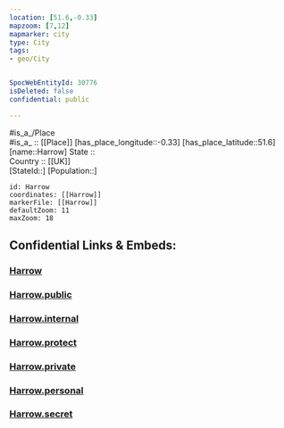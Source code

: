 ```yaml
---
location: [51.6,-0.33] 
mapzoom: [7,12] 
mapmarker: city 
type: City
tags:
- geo/City


SpocWebEntityId: 30776
isDeleted: false
confidential: public

---
```

#is_a_/Place  
#is_a_ :: [[Place]] 
[has_place_longitude::-0.33] 
[has_place_latitude::51.6] 
[name::Harrow] 
State ::  
Country :: [[UK]]  
[StateId::] 
[Population::] 



```leaflet
id: Harrow
coordinates: [[Harrow]] 
markerFile: [[Harrow]] 
defaultZoom: 11 
maxZoom: 18
```


## Confidential Links & Embeds: 

### [Harrow](/_Standards/Earth/Continent/Europe/Europe~North/UK/England/Regions~England/London,Greater/cities~GreaterLondon/Harrow.md) 

### [Harrow.public](/_public/Earth/Continent/Europe/Europe~North/UK/England/Regions~England/London,Greater/cities~GreaterLondon/Harrow.public.md) 

### [Harrow.internal](/_internal/Earth/Continent/Europe/Europe~North/UK/England/Regions~England/London,Greater/cities~GreaterLondon/Harrow.internal.md) 

### [Harrow.protect](/_protect/Earth/Continent/Europe/Europe~North/UK/England/Regions~England/London,Greater/cities~GreaterLondon/Harrow.protect.md) 

### [Harrow.private](/_private/Earth/Continent/Europe/Europe~North/UK/England/Regions~England/London,Greater/cities~GreaterLondon/Harrow.private.md) 

### [Harrow.personal](/_personal/Earth/Continent/Europe/Europe~North/UK/England/Regions~England/London,Greater/cities~GreaterLondon/Harrow.personal.md) 

### [Harrow.secret](/_secret/Earth/Continent/Europe/Europe~North/UK/England/Regions~England/London,Greater/cities~GreaterLondon/Harrow.secret.md)

